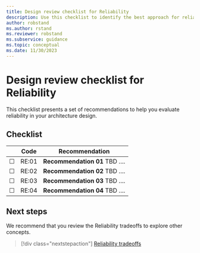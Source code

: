 ```yaml
---
title: Design review checklist for Reliability
description: Use this checklist to identify the best approach for reliability of your low-code workload.
author: robstand
ms.author: rstand
ms.reviewer: robstand
ms.subservice: guidance
ms.topic: conceptual
ms.date: 11/30/2023
---
```


# Design review checklist for Reliability

This checklist presents a set of recommendations to help you evaluate reliability in your architecture design.

## Checklist

|&nbsp;|Code  |Recommendation  |
|-|-|-|
| &#9744; | RE:01  | **Recommendation 01** TBD ....  |
| &#9744; | RE:02 | **Recommendation 02** TBD ....   |
| &#9744; | RE:03 | **Recommendation 03** TBD ....  |
| &#9744; | RE:04 | **Recommendation 04** TBD ....  |

## Next steps

We recommend that you review the Reliability tradeoffs to explore other concepts.

> [!div class="nextstepaction"]
> [Reliability tradeoffs](tradeoffs.md)